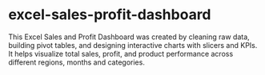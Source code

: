 # excel-sales-profit-dashboard
This Excel Sales and Profit Dashboard was created by cleaning raw data, building pivot tables, and designing interactive charts with slicers and KPIs. It helps visualize total sales, profit, and product performance across different regions, months and categories.
